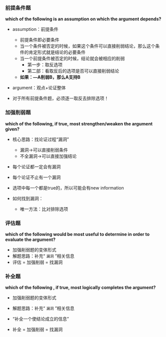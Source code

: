 ### 前提条件题

**which of the following is an assumption on which the argument depends?**

*   assumption：前提条件
    *   前提条件即必要条件
    *   当一个条件被否定的时候，如果这个条件可以直接削弱结论，那么这个条件的肯定形式就是结论的必要条件
    *   当一个前提条件被否定的时候，结论就会被相应的削弱
        *   第一步：取反选项
        *   第二部：看取反后的选项是否可以直接削弱结论
    *   **如果：—A削弱B，那么A支持B**

*   argument：观点+论证整体
*   对于所有前提条件题，必须逐一取反去排除选项！

### 加强削弱题

**which of the following, if true, most strengthen/weaken the argument given?**

*   核心思路：找论证过程“漏洞”
    *   漏洞→可以直接削弱条件
    *   不全漏洞→可以直接加强结论

*   每个论证都一定会有漏洞
*   每个论证不止有一个漏洞
*   选项中每一个都是true的，所以可能会有new information
*   如何找到漏洞：
    *   唯一方法：比对排除选项

### 评估题

**which of the following would be most useful to determine in order to evaluate the argument?**

*   加强削弱题的变体形式
*   解题思路：补充“ `漏洞` ”相关信息
*   评估 = 加强削弱 = 找漏洞

### 补全题

**which of the following , if true, most logically completes the argument?**

*   加强削弱题的变体形式

*   解题思路：补充“ `漏洞` ”相关信息
*   “补全一个使结论成立的信息”
*   补全 = 加强削弱 = 找漏洞